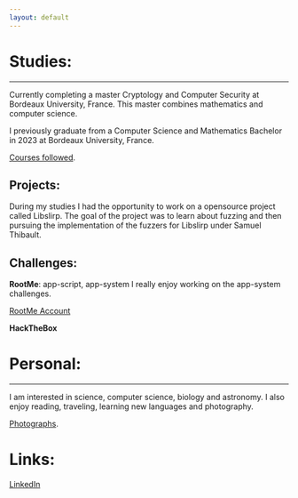 ```yaml
---
layout: default
---
```


# Studies:
* * *

Currently completing a master Cryptology and Computer Security at Bordeaux University, France. This master combines mathematics and computer science.

I previously graduate from a Computer Science and Mathematics Bachelor in 2023 at Bordeaux University, France.

[Courses followed](./courses.html).

## Projects:

During my studies I had the opportunity to work on a opensource project called Libslirp. The goal of the project was to learn about fuzzing and then pursuing the implementation of the fuzzers for Libslirp under Samuel Thibault.

## Challenges:

**RootMe**: app-script, app-system
I really enjoy working on the app-system challenges.

<a href="https://www.root-me.org/maengo?lang=eng"> RootMe Account </a>

**HackTheBox**

# Personal:
* * *
I am interested in science, computer science, biology and astronomy. I also enjoy reading, traveling, learning new languages and photography.

[Photographs](./photos.html).

# Links:
<a href="https://www.linkedin.com/in/maëlie-chan-peng-548a04327/">  LinkedIn </a>
